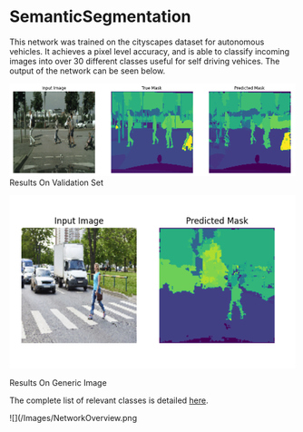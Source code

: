 # SemanticSegmentation
This network was trained on the cityscapes dataset for autonomous vehicles. It achieves a pixel level accuracy, and is able to classify incoming images into over 30 different classes useful for self driving vehices. The output of the network can be seen below.

![](/Images/Results_Validation.png)
Results On Validation Set

![](/Images/Results_Generic.png)

Results On Generic Image

The complete list of relevant classes is detailed [here](https://github.com/mcordts/cityscapesScripts/blob/master/cityscapesscripts/helpers/labels.py).

![](/Images/NetworkOverview.png
